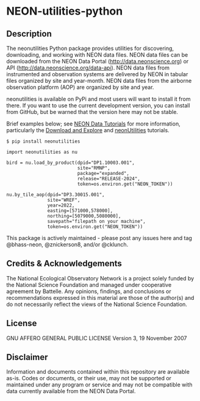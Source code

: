 NEON-utilities-python
================

<!-- ****** Description ****** -->
Description
-----

The neonutilities Python package provides utilities for discovering, downloading, and working with NEON data files. NEON data files can be downloaded from the NEON Data Portal (http://data.neonscience.org) or API (http://data.neonscience.org/data-api). NEON data files from instrumented and observation systems are delivered by NEON in tabular files organized by site and year-month. NEON data files from the airborne observation platform (AOP) are organized by site and year.

neonutilities is available on PyPi and most users will want to install it from there. If you want to use the current development version, you can install from GitHub, but be warned that the version here may not be stable.

Brief examples below; see [NEON Data Tutorials](https://www.neonscience.org/resources/learning-hub/tutorials) for more information, particularly the [Download and Explore](https://www.neonscience.org/resources/learning-hub/tutorials/download-explore-neon-data) and [neonUtilities](https://www.neonscience.org/resources/learning-hub/tutorials/neondatastackr) tutorials.

```
$ pip install neonutilities
```

```
import neonutilities as nu

bird = nu.load_by_product(dpid="DP1.10003.001",
						  site="RMNP",
						  package="expanded",
						  release="RELEASE-2024",
						  token=os.environ.get("NEON_TOKEN"))
							   
nu.by_tile_aop(dpid="DP3.30015.001",
			   site="WREF",
			   year=2022,
			   easting=[571000,578000],
			   northing=[5079000,5080000],
			   savepath="filepath on your machine",
			   token=os.environ.get("NEON_TOKEN"))

```

This package is actively maintained - please post any issues here and tag @bhass-neon, @znickerson8, and/or @cklunch.

Credits & Acknowledgements
---

The National Ecological Observatory Network is a project solely funded by the National Science Foundation and managed under cooperative agreement by Battelle. Any opinions, findings, and conclusions or recommendations expressed in this material are those of the author(s) and do not necessarily reflect the views of the National Science Foundation.


License
---

GNU AFFERO GENERAL PUBLIC LICENSE Version 3, 19 November 2007

Disclaimer
---

Information and documents contained within this repository are available as-is. Codes or documents, or their use, may not be supported or maintained under any program or service and may not be compatible with data currently available from the NEON Data Portal.

